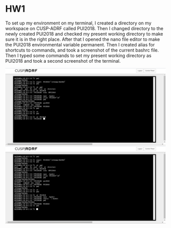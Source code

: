 # HW1

To set up my environment on my terminal, I created a directory on my workspace on CUSP-ADRF called PUI2018.
Then I changed directory to the newly created PUI2018 and checked my present working directory to make sure it is in the right place.
After that I opened the nano file editor to make the PUI2018 environmental variable permanent. 
Then I created alias for shortcuts to commands, and took a screenshot of the current bashrc file.
Then I typed some commands to set my present working directory as PUI2018 and took a second screenshot of the terminal. 

![ALt_text](HW1_hh2264/HW1_Screenshot3.png)
![ALt_text](HW1_hh2264/HW1_Screenshot4.png)
